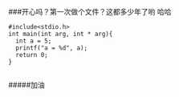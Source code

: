 ###开心吗？第一次做个文件？这都多少年了哟  哈哈


```
#include<stdio.h>
int main(int arg, int * arg){
  int a = 5;
  printf("a = %d", a);
  return 0;
}


```
#####加油